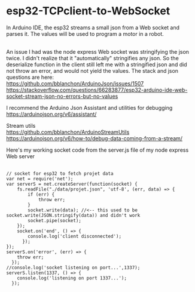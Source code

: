 # esp32-TCPclient-to-WebSocket

In Arduino IDE, the esp32 streams a small json from a Web socket and parses it. The values will be used to program a motor in a robot.<br><br>

An issue I had was the node express Web socket was stringifying the json twice. I didn't realize that it "automatically" stringifies any json. So the deserialize function in the client still left me with a stringified json and did not throw an error, and would not yield the values. The stack and json questions are here:<br>
https://github.com/bblanchon/ArduinoJson/issues/1507
https://stackoverflow.com/questions/66283877/esp32-arduino-ide-web-socket-stream-json-no-errors-but-no-values

I recommend the Arduino Json Assistant and utilities for debugging<br>
https://arduinojson.org/v6/assistant/

Stream utils<br>
https://github.com/bblanchon/ArduinoStreamUtils
https://arduinojson.org/v6/how-to/debug-data-coming-from-a-stream/

Here's my working socket code from the server.js file of my node express Web server<br><br>
```
// socket for esp32 to fetch projet data
var net = require('net');
var serverS = net.createServer(function(socket) {
	fs.readFile("./data/projet.json", 'utf-8', (err, data) => {
		if (err) {
			throw err;
		}
		socket.write(data); //<-- this used to be socket.write(JSON.stringify(data)) and didn't work
		socket.pipe(socket);
	});
	socket.on('end', () => {
		console.log('client disconnected');
	  });
});
serverS.on('error', (err) => {
	throw err;
  });
//console.log('socket listening on port...',1337);
serverS.listen(1337, () => {
	console.log('listening on port 1337...');
  });
```
